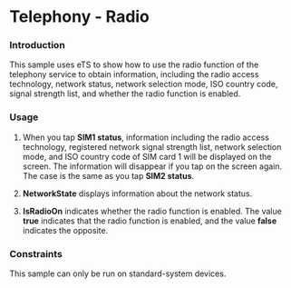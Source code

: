 # Telephony - Radio

### Introduction

This sample uses eTS to show how to use the radio function of the telephony service to obtain information, including the radio access technology, network status, network selection mode, ISO country code, signal strength list, and whether the radio function is enabled.

### Usage

1. When you tap **SIM1 status**, information including the radio access technology, registered network signal strength list, network selection mode, and ISO country code of SIM card 1 will be displayed on the screen.
  The information will disappear if you tap on the screen again. The case is the same as you tap **SIM2 status**.

2. **NetworkState** displays information about the network status.

3. **IsRadioOn** indicates whether the radio function is enabled. The value **true** indicates that the radio function is enabled, and the value **false** indicates the opposite.

### Constraints

This sample can only be run on standard-system devices.

